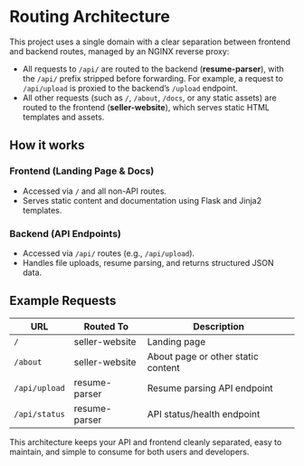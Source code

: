 # Routing Architecture

This project uses a single domain with a clear separation between frontend and backend routes, managed by an NGINX reverse proxy:

- All requests to `/api/` are routed to the backend (**resume-parser**), with the `/api/` prefix stripped before forwarding. For example, a request to `/api/upload` is proxied to the backend’s `/upload` endpoint.
- All other requests (such as `/`, `/about`, `/docs`, or any static assets) are routed to the frontend (**seller-website**), which serves static HTML templates and assets.

## How it works

### Frontend (Landing Page & Docs)

- Accessed via `/` and all non-API routes.
- Serves static content and documentation using Flask and Jinja2 templates.

### Backend (API Endpoints)

- Accessed via `/api/` routes (e.g., `/api/upload`).
- Handles file uploads, resume parsing, and returns structured JSON data.

## Example Requests

| URL            | Routed To       | Description                            |
|----------------|-----------------|----------------------------------------|
| `/`            | seller-website  | Landing page                           |
| `/about`       | seller-website  | About page or other static content     |
| `/api/upload`  | resume-parser   | Resume parsing API endpoint            |
| `/api/status`  | resume-parser   | API status/health endpoint             |

This architecture keeps your API and frontend cleanly separated, easy to maintain, and simple to consume for both users and developers.
